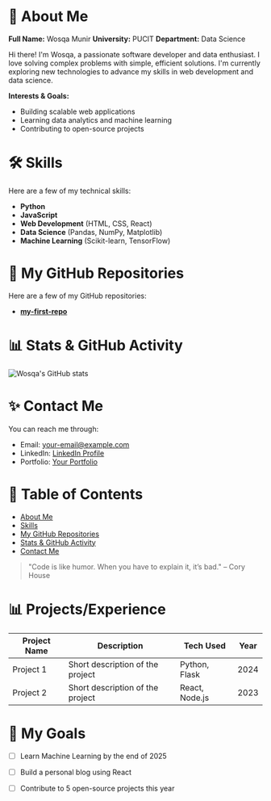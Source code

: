 # 🧭 About Me

**Full Name:** Wosqa Munir
**University:** PUCIT
**Department:** Data Science  

Hi there! I'm Wosqa, a passionate software developer and data enthusiast. I love solving complex problems with simple, efficient solutions. I'm currently exploring new technologies to advance my skills in web development and data science.

**Interests & Goals:**  
- Building scalable web applications  
- Learning data analytics and machine learning  
- Contributing to open-source projects
# 🛠️ Skills

Here are a few of my technical skills:

- **Python**  
- **JavaScript**  
- **Web Development** (HTML, CSS, React)  
- **Data Science** (Pandas, NumPy, Matplotlib)  
- **Machine Learning** (Scikit-learn, TensorFlow)
# 📂 My GitHub Repositories

Here are a few of my GitHub repositories:

- [**my-first-repo**](https://github.com/wosqa-munir/my-first-repo)
# 📊 Stats & GitHub Activity

![Wosqa's GitHub stats](https://github-readme-stats.vercel.app/api?username=wsqa-munir&show_icons=true&theme=radical)
# ✨ Contact Me

You can reach me through:

- Email: [your-email@example.com](mailto:wosqamunir554@gmail.com)
- LinkedIn: [LinkedIn Profile](https://www.linkedin.com/in/wosqamunir)
- Portfolio: [Your Portfolio](https://portfolio.com)
# 🧭 Table of Contents

- [About Me](#-data-scientist)
- [Skills](#-skills)
- [My GitHub Repositories](#-my-github-repositories)
- [Stats & GitHub Activity](#-stats--github-activity)
- [Contact Me](#-wosqamunir554@gmail.com)
> "Code is like humor. When you have to explain it, it’s bad." – Cory House
# 📊 Projects/Experience

| Project Name | Description | Tech Used | Year |
|--------------|-------------|-----------|------|
| Project 1    | Short description of the project | Python, Flask | 2024 |
| Project 2    | Short description of the project | React, Node.js | 2023 |
# 🎯 My Goals

- [ ] Learn Machine Learning by the end of 2025
- [ ] Build a personal blog using React
- [ ] Contribute to 5 open-source projects this year


